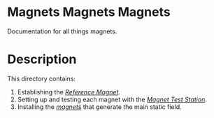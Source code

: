 # Magnets Magnets Magnets

Documentation for all things magnets. 

# Description
This directory contains:
1. Establishing the [*Reference Magnet*](ReferenceMagnet.md).
2. Setting up and testing each magnet with the [*Magnet Test Station*](MagnetTestStation.md).
3. Installing the [*magnets*](MagnetAssembly.md) that generate the main static field.

